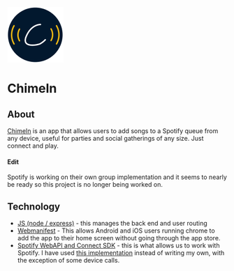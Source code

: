 
![ChimeIn](public/assets/icons/128/128.png)
# ChimeIn


## About
[ChimeIn](https://chimein.live) is an app that allows users to add songs to a Spotify queue from any device, useful for parties and social gatherings of any size. Just connect and play.

#### Edit
Spotify is working on their own group implementation and it seems to nearly be ready so this project is no longer being worked on.

## Technology
- [JS (node / express)](index.js) - this manages the back end and user routing
- [Webmanifest](https://developers.google.com/web/fundamentals/web-app-manifest/) - This allows Android and iOS users running chrome to add the app to their home screen without going through the app store.
- [Spotify WebAPI and Connect SDK](https://developer.spotify.com/) - this is what allows us to work with Spotify. I have used [this implementation](https://github.com/thelinmichael/spotify-web-api-node) instead of writing my own, with the exception of some device calls.
